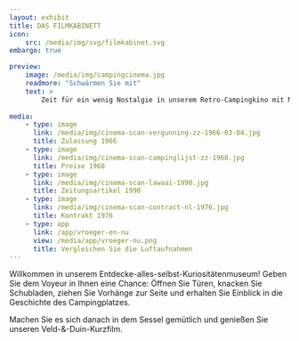 ```yaml
---
layout: exhibit
title: DAS FILMKABINETT
icon: 
    src: /media/img/svg/filmkabinet.svg
embargo: true

preview: 
    image: /media/img/campingcinema.jpg
    readmore: "Schwärmen Sie mit"
    text: >
        Zeit für ein wenig Nostalgie in unserem Retro-Campingkino mit Museum.
        
media:
    - type: image
      link: /media/img/cinema-scan-vergunning-zz-1966-03-04.jpg
      title: Zulassung 1966
    - type: image
      link: /media/img/cinema-scan-campinglijst-zz-1968.jpg
      title: Preise 1968
    - type: image
      link: /media/img/cinema-scan-lawaai-1990.jpg
      title: Zeitungsartikel 1990
    - type: image
      link: /media/img/cinema-scan-contract-nl-1976.jpg
      title: Kontrakt 1976
    - type: app
      link: /app/vroeger-en-nu
      view: /media/app/vroeger-nu.png
      title: Vergleichen Sie die Luftaufnahmen
---
```


Willkommen in unserem Entdecke-alles-selbst-Kuriositätenmuseum! Geben Sie dem Voyeur in Ihnen eine Chance: Öffnen Sie Türen, knacken Sie Schubladen, ziehen Sie Vorhänge zur Seite und erhalten Sie Einblick in die Geschichte des Campingplatzes.

Machen Sie es sich danach in dem Sessel gemütlich und genießen Sie unseren Veld-&-Duin-Kurzfilm.

